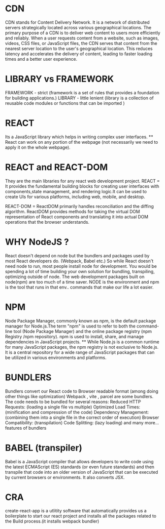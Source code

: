 # CDN
CDN stands for Content Delivery Network. It is a network of distributed servers strategically located across
various geographical locations. The primary purpose of a CDN is to deliver web content to users more
efficiently and reliably.
When a user requests content from a website, such as images, videos, CSS files, or JavaScript files, the CDN
serves that content from the nearest server location to the user's geographical location. This reduces
latency and accelerates the delivery of content, leading to faster loading times and a better user experience.

# LIBRARY vs FRAMEWORK
FRAMEWORK - strict (framework is a set of rules that provides a foundation for building applications.)
LIBRARY - little lenient (library is a collection of reusable code modules or functions that can be imported )

# REACT
Its a JavaScript library which helps in writing complex user interfaces.
** React can work on any portion of the webpage (not necessarily we need to apply it on the whole webpage).

# REACT and REACT-DOM
They are the main libraries for any react web development project.
REACT = It provides the fundamental building blocks for creating user interfaces with components,state management, and rendering logic.It can be used to create UIs for various platforms, including web, mobile, and desktop.

REACT-DOM = ReactDOM primarily handles reconciliation and the diffing algorithm.
ReactDOM provides methods for taking the virtual DOM representation of React components and translating it into actual DOM operations that the browser understands.

# WHY NodeJS ?
React doesn't depend on node but the bundlers and packages used by most React developers do.
(Webpack, Babel etc.) So while React doesn't need node to run, most people install node for development.
You would be spending a lot of time building your own solution for bundling, transpiling, optimizing outside
of node. The web development packages built on node(npm) are too much of a time saver.
NODE is the environment and npm is the tool that runs in that env.. commands that make our life a lot easier.

# NPM
Node Package Manager, commonly known as npm, is the default package manager for Node.js.The term "npm" is used
to refer to both the command-line tool (Node Package Manager) and the online package registry (npm Registry
/npm repository). npm is used to install, share, and manage dependencies in JavaScript projects.
** While Node.js is a common runtime for many JavaScript packages, the npm registry is not exclusive to Node.js.
It is a central repository for a wide range of JavaScript packages that can be utilized in various environments
and platforms.

# BUNDLERS
Bundlers convert our React code to Browser readable format (among doing other things like optimization)
Webpack , vite , parcel are some bundlers.
The code needs to be bundled for several reasons:
Reduced HTTP Requests: (loading a single file vs multiple)
Optimized Load Times: (minification and compression of the code)
Dependency Management: (combining them into a single file in the correct order of execution)
Browser Compatibility: (transpilation)
Code Splitting: (lazy loading)
and many more... features of bundlers

# BABEL (transpiler)
Babel is a JavaScript compiler that allows developers to write code using the latest ECMAScript (ES) standards
(or even future standards) and then transpile that code into an older version of JavaScript that can be
executed by current browsers or environments. It also converts JSX.

# CRA
create-react-app is a utlitity software that automatically provides us a boilerplate to start our react project 
and installs all the packages related to the Build process.(it installs webpack bundler)

